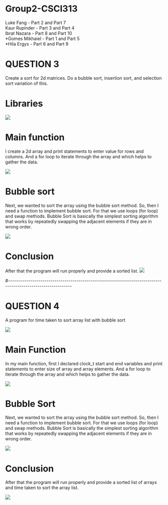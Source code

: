 # Group2-CSCI313

Luke Fang - Part 2 and Part 7 <br />
Kaur Rupinder - Part 3 and Part 4 <br />
Ibrat Nazara - Part 8 and Part 10 <br />
*Gomes Mikhaiel - Part 1 and Part 5 <br />
*Hila Ergys - Part 6 and Part 9 <br />


# QUESTION 3
Create a sort for 2d matrices. Do a bubble sort, insertion sort, and selection sort variation of this.

# Libraries

![](Part-3/library.png)

# Main function
I create a 2d array and print statements to enter value for rows and columns. And a for loop to iterate through the array and which helps to gather the data.

![](Part-3/main.png)

# Bubble sort
Next, we wanted to sort the array using the bubble sort method. So, then I need a function to implement bubble sort. For that we use loops (for loop) and swap methods. Bubble Sort is basically the simplest sorting algorithm that works by repeatedly swapping the adjacent elements if they are in wrong order.

![](Part-3/bubbleS.png)

# Conclusion
After that the program will run properly and provide a sorted list.
![](Part-3/part3.gif)


#-------------------------------------------------------------------------------------------------------------


# QUESTION 4
A program for time taken to sort array list with bubble sort

![](Part-4/lib.png)


# Main Function
In my main function, first I declared clock_t start and end variables and print statements to enter size of array and array elements. And a for loop to iterate through the array and which helps to gather the data.

![](Part-4/mainm.png)


# Bubble Sort
Next, we wanted to sort the array using the bubble sort method. So, then I need a function to implement bubble sort. For that we use loops (for loop) and swap methods. Bubble Sort is basically the simplest sorting algorithm that works by repeatedly swapping the adjacent elements if they are in wrong order.

![](Part-4/bubble.png)


# Conclusion
After that the program will run properly and provide a sorted list of arrays and time taken to sort the array list.

![](Part-4/part-4.gif) 
